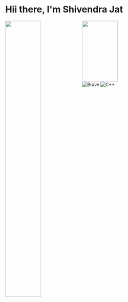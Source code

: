 # Hii there, I'm Shivendra Jat
<img align="left" width="47%" src="https://github-readme-stats.vercel.app/api?username=SHIVENDRA8004&show_icons=true&theme=radical" />
<img align="left" height="190" width="47%"  src="https://github-readme-stats.vercel.app/api/top-langs/?username=SHIVENDRA8004&layout=compact" />
<img align="left" alt="Brave"src="https://img.shields.io/badge/Brave-FB542B?style=for-the-badge&logo=Brave&logoColor=white" />
<img align="left" alt="C++" src="https://img.shields.io/badge/c++-%2300599C.svg?style=for-the-badge&logo=c%2B%2B&logoColor=white" />
